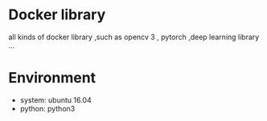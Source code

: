 # Docker library
all kinds of docker library ,such as opencv 3 , pytorch ,deep learning library ...


# Environment
* system: ubuntu 16.04
* python: python3
